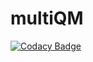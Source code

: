 # multiQM
[![Codacy Badge](https://api.codacy.com/project/badge/Grade/6cca6695d31f4c21aabad2e3fb96941d)](https://app.codacy.com/app/ferchault/multiQM?utm_source=github.com&utm_medium=referral&utm_content=ferchault/multiQM&utm_campaign=Badge_Grade_Dashboard)